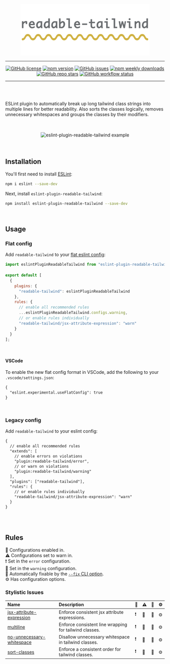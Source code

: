 <div align="center">
  <picture>
    <source media="(prefers-color-scheme: dark)" srcset="./assets/eslint-plugin-readable-tailwind-logo-dark.svg">
    <source media="(prefers-color-scheme: light)" srcset="./assets/eslint-plugin-readable-tailwind-logo-light.svg">
    <img alt="eslint-plugin-readable-tailwind logo" src="./assets/eslint-plugin-readable-tailwind-logo.svg">
  </picture>
</div>

---

<div align="center">

  [![GitHub license](https://img.shields.io/github/license/schoero/eslint-plugin-readable-tailwind?style=flat-square&labelColor=454c5c&color=00AD51)](https://github.com/schoero/eslint-plugin-readable-tailwind/blob/main/LICENSE)
  [![npm version](https://img.shields.io/npm/v/eslint-plugin-readable-tailwind?style=flat-square&labelColor=454c5c&color=00AD51)](https://www.npmjs.com/package/eslint-plugin-readable-tailwind?activeTab=versions)
  [![GitHub issues](https://img.shields.io/github/issues/schoero/eslint-plugin-readable-tailwind?style=flat-square&labelColor=454c5c&color=00AD51)](https://github.com/schoero/eslint-plugin-readable-tailwind/issues)
  [![npm weekly downloads](https://img.shields.io/npm/dw/eslint-plugin-readable-tailwind?style=flat-square&labelColor=454c5c&color=00AD51)](https://www.npmjs.com/package/eslint-plugin-readable-tailwind?activeTab=readme)
  [![GitHub repo stars](https://img.shields.io/github/stars/schoero/eslint-plugin-readable-tailwind?style=flat-square&labelColor=454c5c&color=00AD51)](https://github.com/schoero/eslint-plugin-readable-tailwind/stargazers)
  [![GitHub workflow status](https://img.shields.io/github/actions/workflow/status/schoero/eslint-plugin-readable-tailwind/ci.yml?event=push&style=flat-square&labelColor=454c5c&color=00AD51)](https://github.com/schoero/eslint-plugin-readable-tailwind/actions?query=workflow%3ACI)

</div>

---

<br/>
<br/>

ESLint plugin to automatically break up long tailwind class strings into multiple lines for better readability.
Also sorts the classes logically, removes unnecessary whitespaces and groups the classes by their modifiers.

<br/>
<br/>

<div align="center">
  <img alt="eslint-plugin-readable-tailwind example" width="640px" src="https://raw.githubusercontent.com/schoero/eslint-plugin-readable-tailwind/main/assets/eslint-plugin-readable-tailwind-example.png">
</div>

<br/>
<br/>

## Installation

You'll first need to install [ESLint](https://eslint.org/):

```sh
npm i eslint --save-dev
```

Next, install `eslint-plugin-readable-tailwind`:

```sh
npm install eslint-plugin-readable-tailwind --save-dev
```

<br/>

## Usage

### Flat config

Add `readable-tailwind` to your [flat eslint config](https://eslint.org/docs/latest/use/configure/configuration-files-new):

```js
import eslintPluginReadableTailwind from "eslint-plugin-readable-tailwind";

export default [
  {
    plugins: {
      "readable-tailwind": eslintPluginReadableTailwind
    },
    rules: {
      // enable all recommended rules
      ...eslintPluginReadableTailwind.configs.warning,
      // or enable rules individually
      "readable-tailwind/jsx-attribute-expression": "warn"
    }
  }
];
```

<br/>

#### VSCode

To enable the new flat config format in VSCode, add the following to your `.vscode/settings.json`:

```jsonc
{
  "eslint.experimental.useFlatConfig": true
}
```

<br/>

### Legacy config

Add `readable-tailwind` to your eslint config:

```jsonc
{
  // enable all recommended rules
  "extends": [
    // enable errors on violations
    "plugin:readable-tailwind/error",
    // or warn on violations
    "plugin:readable-tailwind/warning"
  ],
  "plugins": ["readable-tailwind"],
  "rules": {
    // or enable rules individually
    "readable-tailwind/jsx-attribute-expression": "warn"
  }
}
```

<br/>
<br/>

## Rules

<!-- begin auto-generated rules list -->

💼 Configurations enabled in.\
⚠️ Configurations set to warn in.\
❗ Set in the `error` configuration.\
🚸 Set in the `warning` configuration.\
🔧 Automatically fixable by the [`--fix` CLI option](https://eslint.org/docs/user-guide/command-line-interface#--fix).\
⚙️ Has configuration options.

### Stylistic Issues

| Name                                                                 | Description                                            | 💼 | ⚠️ | 🔧 | ⚙️ |
| :------------------------------------------------------------------- | :----------------------------------------------------- | :- | :- | :- | :- |
| [jsx-attribute-expression](docs/rules/jsx-attribute-expression.md)   | Enforce consistent jsx attribute expressions.          | ❗  | 🚸 | 🔧 | ⚙️ |
| [multiline](docs/rules/multiline.md)                                 | Enforce consistent line wrapping for tailwind classes. | ❗  | 🚸 | 🔧 | ⚙️ |
| [no-unnecessary-whitespace](docs/rules/no-unnecessary-whitespace.md) | Disallow unnecessary whitespace in tailwind classes.   | ❗  | 🚸 | 🔧 | ⚙️ |
| [sort-classes](docs/rules/sort-classes.md)                           | Enforce a consistent order for tailwind classes.       | ❗  | 🚸 | 🔧 | ⚙️ |

<!-- end auto-generated rules list -->
